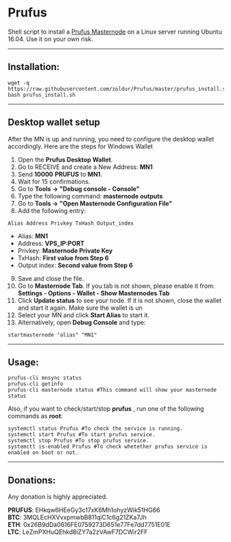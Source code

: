 # Prufus
Shell script to install a [Prufus Masternode](http://prufus.com/) on a Linux server running Ubuntu 16.04. Use it on your own risk.

***
## Installation:
```
wget -q https://raw.githubusercontent.com/zoldur/Prufus/master/prufus_install.sh
bash prufus_install.sh
```
***

## Desktop wallet setup

After the MN is up and running, you need to configure the desktop wallet accordingly. Here are the steps for Windows Wallet
1. Open the **Prufus Desktop Wallet**.
2. Go to RECEIVE and create a New Address: **MN1**
3. Send **10000** **PRUFUS** to **MN1**.
4. Wait for 15 confirmations.
5. Go to **Tools -> "Debug console - Console"**
6. Type the following command: **masternode outputs**
7. Go to  **Tools -> "Open Masternode Configuration File"**
8. Add the following entry:
```
Alias Address Privkey TxHash Output_index
```
* Alias: **MN1**
* Address: **VPS_IP:PORT**
* Privkey: **Masternode Private Key**
* TxHash: **First value from Step 6**
* Output index:  **Second value from Step 6**
9. Save and close the file.
10. Go to **Masternode Tab**. If you tab is not shown, please enable it from: **Settings - Options - Wallet - Show Masternodes Tab**
11. Click **Update status** to see your node. If it is not shown, close the wallet and start it again. Make sure the wallet is un
12. Select your MN and click **Start Alias** to start it.
13. Alternatively, open **Debug Console** and type:
```
startmasternode "alias" "MN1"
```
***

## Usage:
```
prufus-cli mnsync status
prufus-cli getinfo
prufus-cli masternode status #This command will show your masternode status
```

Also, if you want to check/start/stop **prufus** , run one of the following commands as **root**:

```
systemctl status Prufus #To check the service is running.
systemctl start Prufus #To start prufus service.
systemctl stop Prufus #To stop prufus service.
systemctl is-enabled Prufus #To check whetether prufus service is enabled on boot or not.
```
***

## Donations:  

Any donation is highly appreciated.  

**PRUFUS**: EHkqw6HEeGy3c17xK6Mh1ohyzWik51HG66  
**BTC**: 3MQLEcHXVvxpmwbB811qiC1c6g21ZKa7Jh  
**ETH**: 0x26B9dDa0616FE0759273D651e77Fe7dd7751E01E  
**LTC**: LeZmPXHuQEhkd8iZY7a2zVAwF7DCWir2FF

